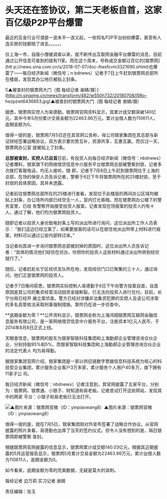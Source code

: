 # 头天还在签协议，第二天老板自首，这家百亿级P2P平台爆雷

最近的互金行业可谓是一波未平一波又起，一些知名P2P平台纷纷爆雷，甚至有人连买房的钱都赔了进去。。。。。。

仅上海一市，自唐小僧被调查以来，就不断传出互联网金融平台爆雷的消息，目前通过公开信息可查到的就有11家。而在这个周末，号称成交金额过百亿的[银票网](htt
p://news.sina.com.cn/s/2018-07-07/doc-ihexfcvm3321690.shtml)也爆雷了——每日经济新闻（微信号；n
bdnews）记者于7日上午赶到银票网总部所在楼层，发现其办公地已被贴上封条。

![▲被查封的银票网大门（图 每经记者
谢婧/摄）](http://n.sinaimg.cn/news/transform/482/w550h732/20180708/I5Ro-
hezpzwt6436653.jpg)▲被查封的银票网大门（图 每经记者 谢婧/摄）

据悉，银票网实控人为易德勤。银票网官网资料显示，其累计成交额突破140亿元，其中今年5月份累计交易金额为22463.96万元，累计出借人数为110611人，
逾期金额为0。

值得一提的是，银票网7月5日还在其官网公告称，母公司银家集团在其总部与新证财经签署战略协议，双方表示要优势互补，资源共享，互惠互赢。而仅过一天，银票网办公室
就被贴上了封条。

**总部被查封，实控人已自首**日前，有投资人向每日经济新闻（微信号：nbdnews）记者爆料，银家旗下的网络借贷信息中介服务平台银票网总部被警察封锁，记者多次拨打客服电话，均无人接听。随
即，记者于7月8日上午赶到银票网位于上海的总部，在场的保安人员告诉记者，警察于6日下午将银票网所在的25楼封锁，至于封锁的具体原因，其并未透露。

记者前往银票网总部所在的25楼进行查看，发现位于此楼层的两间办公区域均被贴上封条，办公场所内部已经空无一人，室内灯光昏暗。而在银票网办公楼下的警务室里，已经
有警察开始接受投资人报案，记者发现在场报案的投资人约有十人，通过了解，他们均为银票网投资人。

随即记者以投资人身份致电封条上写的派出所进行询问，这位派出所工作人员表示：
“我们这边已经立案了，如果要报案的话可以在居住地派出所带上材料进行报案，材料可以通过公安内部转过来。”

当记者向其进一步询问银票网总部被封掉的原因时，这位派出所人员告诉记者：“具体的情况他们经侦在侦办，你把你的投资人这些材料通过派出所转到经侦就行了。”

随后，记者赶赴长宁区经侦支队所在地，发现经侦门口已聚集约三十人，通过询问，他们正是银票网的投资人。

记者于7日晚间获悉，银票网实际控制人易德勤于6日下午向警方投案自首，自首原因是其公司的集资经营活动因资金链断裂，已无法向投资人进行兑付。目前，长宁分局已经开
展立案侦查。警方已经对涉嫌非法集资犯罪的实控人及该公司涉案的多名高管依法采取刑事强制措施，案件仍在进一步侦查中。

**逾期金额为零？**公开资料显示，银票网全称为上海鸿翔银票网互联网金融信息服务有限公司，是一家网络借贷信息中介服务平台，注册资本1亿元人民币，于2014年8月8日正式上线。

天眼查信息，银票网的股东为银家智联科技集团和上海勤郝企业管理咨询合伙企业，分别持股95%和5%。而银家智联科技集团和上海勤郝企业管理咨询合伙企业的法定代表人
均为易得勤。

据银家集团官网介绍，银家集团是一家以供应链数字票据信息科技系统为核心的科技型企业集团，累计服务企业客户3万多家，累计服务个人用户40多万，旗下拥有11家子公
司。

每日经济新闻（微信号：nbdnews）记者注意到，其官网披露了五家平台，分别为：银票网、银票通、小银子、财知道和易老板。记者尝试打开这些网站，发现其中的两家
平台：小银子和易老板已无法打开。

![▲图片来源：银票网官微（ID：yinpiaowang8）](http://n.sinaimg.cn/news/transform/117/w550h367/20180708/L7GD-hezpzwt6436954.jpg)▲图片来源：银票网官微（ID：yinpiaowang8）

值得一提的是，就在7月5日，银家集团刚对外宣布签署了战略合作协议。从官网披露的照片来看，易德勤也出席了当天的签约仪式。但令人没有想到的是，隔日银票网即被警察
查封。

根据银票网官网披露的信息显示，银票网累计成交额140.03亿元，根据其近期披露的5月运营报告显示，银票网5月累计交易金额为22463.96万元，累计出借人数
为110611人，逾期金额为0。

如今看来，逾期金额为零的完美数据，无疑是莫大的讽刺。

每经记者 边万莉 实习记者 谢婧

责任编辑：张玉

